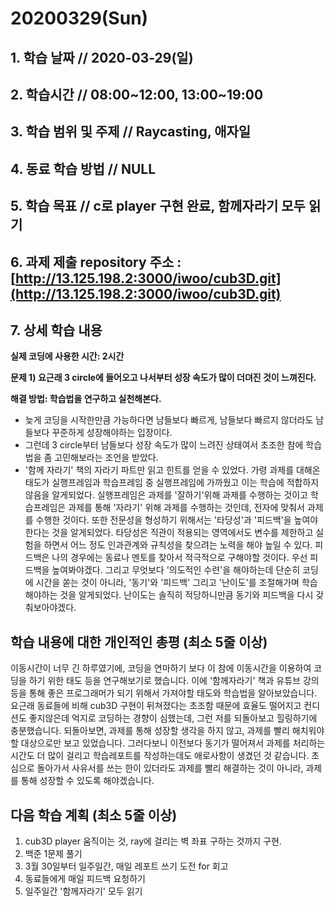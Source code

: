 # 20200329\(Sun\)

## 1. 학습 날짜 // 2020-03-29\(일\)

## 2. 학습시간 // 08:00~12:00, 13:00~19:00

## 3. 학습 범위 및 주제 // Raycasting, 애자일

## 4. 동료 학습 방법 // NULL

## 5. 학습 목표 // c로 player 구현 완료, 함께자라기 모두 읽기

## 6. 과제 제출 repository 주소 : [http://13.125.198.2:3000/iwoo/cub3D.git](http://13.125.198.2:3000/iwoo/cub3D.git)

## 7. 상세 학습 내용

**실제 코딩에 사용한 시간: 2시간**

**문제 1\) 요근래 3 circle에 들어오고 나서부터 성장 속도가 많이 더뎌진 것이 느껴진다.**

**해결 방법: 학습법을 연구하고 실천해본다.**

* 늦게 코딩을 시작한만큼 가능하다면 남들보다 빠르게, 남들보다 빠르지 않더라도 남들보다 꾸준하게 성장해야하는 입장이다.
* 그런데 3 circle부터 남들보다 성장 속도가 많이 느려진 상태여서 초조한 참에 학습법을 좀 고민해보라는 조언을 받았다.
* '함께 자라기' 책의 자라기 파트만 읽고 힌트를 얻을 수 있었다. 가령 과제를 대해온 태도가 실행프레임과 학습프레임 중 실행프레임에 가까웠고 이는 학습에 적합하지 않음을 알게되었다. 실행프레임은 과제를 '잘하기'위해 과제를 수행하는 것이고 학습프레임은 과제를 통해 '자라기' 위해 과제를 수행하는 것인데, 전자에 맞춰서 과제를 수행한 것이다. 또한 전문성을 형성하기 위해서는 '타당성'과 '피드백'을 높여야한다는 것을 알게되었다. 타당성은 직관이 적용되는 영역에서도 변수를 제한하고 실험을 하면서 어느 정도 인과관계와 규칙성을 찾으려는 노력을 해야 높일 수 있다. 피드백은 나의 경우에는 동료나 멘토를 찾아서 적극적으로 구해야할 것이다. 우선 피드백을 높여봐야겠다. 그리고 무엇보다 '의도적인 수련'을 해야하는데 단순히 코딩에 시간을 쏟는 것이 아니라, '동기'와 '피드백' 그리고 '난이도'를 조절해가며 학습해야하는 것을 알게되었다. 난이도는 솔직히 적당하니만큼 동기와 피드백을 다시 갖춰보아야겠다.

## 학습 내용에 대한 개인적인 총평 \(최소 5줄 이상\)

이동시간이 너무 긴 하루였기에, 코딩을 연마하기 보다 이 참에 이동시간을 이용하여 코딩을 하기 위한 태도 등을 연구해보기로 했습니다. 이에 '함께자라기' 책과 유튜브 강의 등을 통해 좋은 프로그래머가 되기 위해서 가져야할 태도와 학습법을 알아보았습니다. 요근래 동료들에 비해 cub3D 구현이 뒤쳐졌다는 초조함 때문에 효율도 떨어지고 컨디션도 좋지않은데 억지로 코딩하는 경향이 심했는데, 그런 저를 되돌아보고 힐링하기에 충분했습니다. 되돌아보면, 과제를 통해 성장할 생각을 하지 않고, 과제를 빨리 해치워야할 대상으로만 보고 있었습니다. 그러다보니 이전보다 동기가 떨어져서 과제를 처리하는 시간도 더 많이 걸리고 학습레포트를 작성하는데도 애로사항이 생겼던 것 같습니다. 초심으로 돌아가서 사유서를 쓰는 한이 있더라도 과제를 빨리 해결하는 것이 아니라, 과제를 통해 성장할 수 있도록 해야겠습니다.

## 다음 학습 계획 \(최소 5줄 이상\)

1. cub3D player 움직이는 것, ray에 걸리는 벽 좌표 구하는 것까지 구현.
2. 백준 1문제 풀기
3. 3월 30일부터 일주일간, 매일 레포트 쓰기 도전 for 회고
4. 동료들에게 매일 피드백 요청하기
5. 일주일간 '함께자라기' 모두 읽기

